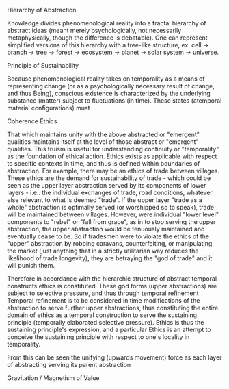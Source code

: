 


Hierarchy of Abstraction

Knowledge divides phenomenological reality into a fractal hierarchy of abstract ideas (meant merely psychologically, not necessarily metaphysically, though the difference is debatable).  One can represent simplified versions of this hierarchy with a tree-like structure, ex. cell -> branch  -> tree -> forest -> ecosystem -> planet -> solar system -> universe.   

Principle of Sustainability

Because phenomenological reality takes on temporality as a means of representing change (or as a psychologically necessary result of change, and thus Being), conscious existence is characterized by the underlying substance (matter) subject to fluctuations (in time). These states (atemporal material configurations) must   

Coherence Ethics




That which maintains unity with the above abstracted or "emergent" qualities maintains itself at the level of those abstract or "emergent" qualities. This truism is useful for understanding continuity or "temporality" as the foundation of ethical action. Ethics exists as applicable with respect to specific contexts in time, and thus is defined within boundaries of abstraction. For example, there may be an ethics of trade between villages. These ethics are the demand for sustainability of trade - which could be seen as the upper layer abstraction served by its components of lower layers - i.e.. the individual exchanges of trade, road conditions, whatever else relevant to what is deemed "trade".  If the upper layer "trade as a whole" abstraction is optimally served (or worshipped so to speak), trade will be maintained between villages. However, were individual "lower level" components to "rebel" or "fall from grace", as in to stop serving the upper  abstraction, the upper abstraction would be tenuously maintained and eventually cease to be.  So if tradesmen were to violate the ethics of the "upper" abstraction by robbing caravans,  counterfeiting, or manipulating the market (just anything that in a strictly utilitarian way reduces the likelihood of trade longevity), they are betraying the "god of trade" and it will punish them.  

Therefore in accordance with the hierarchic structure of abstract temporal constructs ethics is constituted. These god forms (upper abstractions) are subject to selective pressure, and thus through temporal refinement 
Temporal refinement is to be considered in time modifications of the abstraction to serve further upper abstractions, thus constituting the entire domain of ethics as a temporal construction to serve the sustaining principle (temporally elaborated selective pressure). Ethics is thus the sustaining principle's expression, and a particular Ethics is an attempt to conceive the sustaining principle with respect to one's locality in temporality. 

From this can be seen the unifying (upwards movement) force as each layer of abstracting serving its parent abstraction

Gravitation / Magnetism of Value